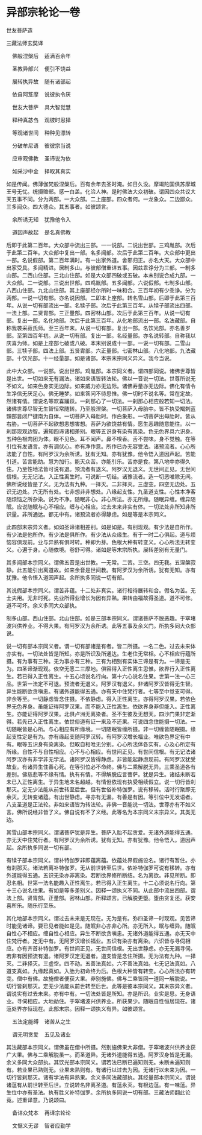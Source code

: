 # 异部宗轮论一卷

世友菩萨造

三藏法师玄奘译

&nbsp;&nbsp;&nbsp;&nbsp;佛般涅槃后&nbsp;&nbsp;&nbsp;&nbsp;适满百余年

&nbsp;&nbsp;&nbsp;&nbsp;圣教异部兴&nbsp;&nbsp;&nbsp;&nbsp;便引不饶益

&nbsp;&nbsp;&nbsp;&nbsp;展转执异故&nbsp;&nbsp;&nbsp;&nbsp;随有诸部起

&nbsp;&nbsp;&nbsp;&nbsp;依自阿笈摩&nbsp;&nbsp;&nbsp;&nbsp;说彼执令厌

&nbsp;&nbsp;&nbsp;&nbsp;世友大菩萨&nbsp;&nbsp;&nbsp;&nbsp;具大智觉慧

&nbsp;&nbsp;&nbsp;&nbsp;释种真苾刍&nbsp;&nbsp;&nbsp;&nbsp;观彼时思择

&nbsp;&nbsp;&nbsp;&nbsp;等观诸世间&nbsp;&nbsp;&nbsp;&nbsp;种种见漂转

&nbsp;&nbsp;&nbsp;&nbsp;分破牟尼语&nbsp;&nbsp;&nbsp;&nbsp;彼彼宗当说

&nbsp;&nbsp;&nbsp;&nbsp;应审观佛教&nbsp;&nbsp;&nbsp;&nbsp;圣谛说为依

&nbsp;&nbsp;&nbsp;&nbsp;如采沙中金&nbsp;&nbsp;&nbsp;&nbsp;择取其真实

如是传闻。佛薄伽梵般涅槃后。百有余年去圣时淹。如日久没。摩竭陀国俱苏摩城王号无忧。统摄赡部。感一白盖。化洽人神。是时佛法大众初破。谓因四众共议大天五事不同。分为两部。一大众部。二上座部。四众者何。一龙象众。二边鄙众。三多闻众。四大德众。其五事者。如彼颂言。

&nbsp;&nbsp;&nbsp;&nbsp;余所诱无知&nbsp;&nbsp;&nbsp;&nbsp;犹豫他令入

&nbsp;&nbsp;&nbsp;&nbsp;道因声故起&nbsp;&nbsp;&nbsp;&nbsp;是名真佛教

后即于此第二百年。大众部中流出三部。一一说部。二说出世部。三鸡胤部。次后于此第二百年。大众部中复出一部。名多闻部。次后于此第二百年。大众部中更出一部。名说假部。第二百年满时。有一出家外道。舍邪归正。亦名大天。大众部中出家受具。多闻精进。居制多山。与彼部僧重详五事。因兹乖诤分为三部。一制多山部。二西山住部。三北山住部。如是大众部四破或五破。本末别说合成九部。一大众部。二一说部。三说出世部。四鸡胤部。五多闻部。六说假部。七制多山部。八西山住部。九北山住部。其上座部经尔所时一味和合。三百年初有少乖诤。分为两部。一说一切有部。亦名说因部。二即本上座部。转名雪山部。后即于此第三百年。从说一切有部流出一部。名犊子部。次后于此第三百年。从犊子部流出四部。一法上部。二贤胄部。三正量部。四密林山部。次后于此第三百年。从说一切有部。复出一部。名化地部。次后于此第三百年。从化地部流出一部。名法藏部。自称我袭采菽氏师。至三百年末。从说一切有部。复出一部。名饮光部。亦名善岁部。至第四百年初。从说一切有部。复出一部。名经量部。亦名说转部。自称我以庆喜为师。如是上座部七破或八破。本末别说成十一部。一说一切有部。二雪山部。三犊子部。四法上部。五贤胄部。六正量部。七密林山部。八化地部。九法藏部。十饮光部。十一经量部。如是诸部。本宗末宗同义异义。我今当说。

此中大众部。一说部。说出世部。鸡胤部。本宗同义者。谓四部同说。诸佛世尊皆是出世。一切如来无有漏法。诸如来语皆转法轮。佛以一音说一切法。世尊所说无不如义。如来色身实无边际。如来威力亦无边际。诸佛寿量亦无边际。佛化有情令生净信无厌足心。佛无睡梦。如来答问不待思惟。佛一切时不说名等。常在定故。然诸有情。谓说名等欢喜踊跃。一刹那心了一切法。一刹那心相应般若知一切法。诸佛世尊尽智无生智恒常随转。乃至般涅槃。一切菩萨入母胎中。皆不执受羯刺蓝頞部昙闭尸键南为自体。一切菩萨入母胎时。作白象形。一切菩萨出母胎时。皆从右胁。一切菩萨不起欲想恚想害想。菩萨为欲饶益有情。愿生恶趣随意能往。以一刹那现观边智。遍知四谛诸相差别。眼等五识身有染有离染。色无色界具六识身。五种色根肉团为体。眼不见色。耳不闻声。鼻不嗅香。舌不尝味。身不觉触。在等引位有发语言。亦有调伏心。亦有净作意。所作已办无容受法。诸预流者。心心所法能了自性。有阿罗汉为余所诱。犹有无知。亦有犹豫。他令悟入道因声起。苦能引道。苦言能助。慧为加行。能灭众苦。亦能引乐。苦亦是食。第八地中亦得久住。乃至性地法皆可说有退。预流者有退义。阿罗汉无退义。无世间正见。无世间信根。无无记法。入正性离生时。可说断一切结。诸豫流者。造一切恶唯除无间。佛所说经皆是了义。无为法有九种。一择灭。二非择灭。三虚空。四空无边处。五识无边处。六无所有处。七非想非非想处。八缘起支性。九圣道支性。心性本净客随烦恼之所杂染。说为不净。随眠非心。非心所法。亦无所缘。随眠异缠。缠异随眠。应说随眠与心不相应。缠与心相应。过去未来非实有体。一切法处非所知非所识量。非所通达。都无中有。诸预流者亦得静虑。如是等是本宗同义。

此四部末宗异义者。如如圣谛诸相差别。如是如是。有别现观。有少法是自所作。有少法是他所作。有少法是俱所作。有少法从众缘生。有于一时二心俱起。道与烦恼容俱现前。业与异熟有俱时转。种即为芽。色根大种有转变义。心心所法无转变义。心遍于身。心随依境。卷舒可得。诸如是等末宗所执。展转差别有无量门。

其多闻部本宗同义。谓佛五音是出世教。一无常。二苦。三空。四无我。五涅槃寂静。此五能引出离道故。如来余音是世间教。有阿罗汉为余所诱。犹有无知。亦有犹豫。他令悟入道因声起。余所执多同说一切有部。

其说假部本宗同义。谓苦非蕴。十二处非真实。诸行相待展转和合。假名为苦。无士夫用。无非时死。先业所得业增长为因有异熟。果转由福故得圣道。道不可修。道不可坏。余义多同大众部执。

制多山部。西山住部。北山住部。如是三部本宗同义。谓诸菩萨不脱恶趣。于窣堵波兴供养业。不得大果。有阿罗汉为余所诱。此等五事及余义门。所执多同大众部说。

说一切有部本宗同义者。谓一切有部诸是有者。皆二所摄。一名二色。过去未来体亦实有。一切法处皆是所知。亦是所识及所通达。生老住无常相。心不相应行蕴所摄。有为事有三种。无为事亦有三种。三有为相别有实体三谛是有为。一谛是无为。四圣谛渐现观。依空无愿二三摩地。俱容得入正性离生思惟。欲界行入正性离生。若已得入正性离生。十五心顷说名行向。第十六心说名住果。世第一法一心三品。世第一法定不可退。预流者无退义。阿罗汉有退义。非诸阿罗汉皆得无生智。异生能断欲贪嗔恚。有诸外道能得五通。亦有天中住梵行者。七等至中觉支可得。非余等至。一切静虑皆念住摄。不依静虑。得入正性离生。亦得阿罗汉果。若依色界无色界身。虽能证得阿罗汉果。而不能入正性离生。依欲界身非但能入。正性离生。亦能证得阿罗汉果。北俱卢洲无离染者。圣不生彼及无想天。四沙门果非定渐得。若先已入正性离生。依世俗道有证一来及不还果。可说四念住能摄一切法。一切随眠皆是心所。与心相应有所缘境。一切随眠皆缠所摄。非一切缠皆随眠摄。缘起支性定是有为。亦有缘起支随阿罗汉转。有阿罗汉增长福业。唯欲色界定有中有。眼等五识身有染离染。但取自相唯无分别。心心所法体各实有。心及心所定有所缘。自性不与自性相应。心不与心相应。有世间正见。有世间信根。有无记法诸阿罗汉亦有非学非无学法。诸阿罗汉皆得静虑。非皆能起静虑现前。有阿罗汉犹受故业。有诸异生住善心死。在等引位必不命终。佛与二乘解脱无异。三乘圣道各有差别。佛慈悲等不缘有情。执有有情。不得解脱应言菩萨。犹是异生。诸结未断若未已入正性离生。于异生地未名超越。有情但依现有执受相续假立。说一切行皆刹那灭。定无少法能从前世转至后世。但有世俗补特伽罗。说有移转。活时行聚即无余灭。无转变诸蕴。有出世静虑。寻亦有无漏。有善是有因。等引位中无发语者。八支圣道是正法轮。非如来语皆为转法轮。非佛一音能说一切法。世尊亦有不如义言。佛所说经非皆了义。佛自说有不了义经。此等名为本宗同义末宗异义。其类无边。

其雪山部本宗同义。谓诸菩萨犹是异生。菩萨入胎不起贪爱。无诸外道能得五通。亦无天中住梵行者。有阿罗汉为余所诱。犹有无知。亦有犹豫。他令悟入。道因声起。余所执多同说一切有部。

有犊子部本宗同义。谓补特伽罗非即蕴离蕴。依蕴处界假施设名。诸行有暂住。亦有刹那灭。诸法若离补特伽罗。无从前世转至后世。依补特伽罗可说有移转。亦有外道能得五通。五识无染亦非离染。若断欲界修所断结。名为离欲。非见所断。即忍名相。世第一法名能趣入正性离生。若已得入正生离生。十二心须说名行向。第十三心说名住果。有如是等多差别义。因释一颂执义不同。从此部中流出四部。谓法上部。贤胄部。正量部。密林山部。所释颂言。已解脱更堕。堕由贪复还。获安喜所乐。随乐行至乐。

其化地部本宗同义。谓过去未来是无现在。无为是有。弥四圣谛一时现观。见苦谛时能见诸谛。要已见者能如是见。随眠非心亦非心所。亦无所入。眠与缠异。随眠自性心不相应。缠自性心相应。异生不断欲贪嗔恚。无诸外道能得五通。亦无天中住梵行者。定无中有。无阿罗汉增长福业。五识有染亦有离染。六识皆与寻伺相应。亦有齐首补特伽罗。有世间正见。无世间信根。无出世静虑。亦无无漏寻伺。若非有因预流有退。诸阿罗汉定无退者。道支皆是念住所摄。无为法有九种。一择灭。二非择灭。三虚空。四不动。五善法真如。六不善法真如。七无记法真如。八道支真如。九缘起真如。入胎为初命终为后。色根大种皆有转变。心心所法亦有转变。僧中有佛。故施僧者便获大果。非别施佛。佛与二乘皆同一道同一解脱说。一切行皆刹那灭。定无少法能从前世转至后世。此等是彼本宗同义。其末宗异义者。谓说实有过去未来。亦有中有。一切法处皆是所知。亦是所识。业实是思。无身语业。寻伺相应。大地劫住。于窣堵波兴供养业。所获果少。随眠自性恒居现在。诸蕰处界亦恒现在。此部末宗。因释一颂执义有异。如彼颂言。

&nbsp;&nbsp;&nbsp;&nbsp;五法定能缚&nbsp;&nbsp;&nbsp;&nbsp;诸苦从之生

&nbsp;&nbsp;&nbsp;&nbsp;谓无明贪爱&nbsp;&nbsp;&nbsp;&nbsp;五见及诸业

其法藏部本宗同义。谓佛虽在僧中所摄。然别施佛果大非僧。于窣堵波兴供养业获广大果。佛与二乘解脱虽一。而圣道异。无诸外道能得五通。阿罗汉身皆是无漏。余义多同大众部执。其饮光部本宗同义。谓若法已断已遍知则无。未断未遍知则有。若业果已熟则无。业果未熟则有。有诸行以过去为因。无诸行以未来为因。一切行皆刹那灭。诸有学法有异熟果。余义多同法藏部执。其经量部本宗同义。谓说诸蕰有从前世转至后世。立说转名非离圣道。有蕰永灭。有根边蕰。有一味蕰。异生位中亦有圣法。执有胜义补特伽罗。余所执多同说一切有部。三藏法师翻此论竟。述重译意。乃说颂曰。

&nbsp;&nbsp;&nbsp;&nbsp;备详众梵本&nbsp;&nbsp;&nbsp;&nbsp;再译宗轮论

&nbsp;&nbsp;&nbsp;&nbsp;文惬义无谬&nbsp;&nbsp;&nbsp;&nbsp;智者应勤学


